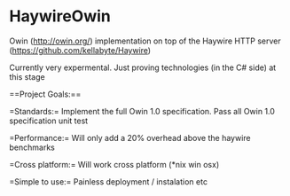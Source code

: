 HaywireOwin
===========

Owin (http://owin.org/) implementation on top of the Haywire HTTP server (https://github.com/kellabyte/Haywire)


Currently very expermental.
Just proving technologies (in the C# side) at this stage 


==Project Goals:==

=Standards:=
Implement the full Owin 1.0 specification.
Pass all Owin 1.0 specification unit test

=Performance:=
Will only add a 20% overhead above the haywire benchmarks

=Cross platform:=
Will work cross platform (*nix win osx)


=Simple to use:=
Painless deployment / instalation etc